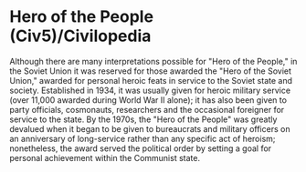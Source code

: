 # Hero of the People (Civ5)/Civilopedia

Although there are many interpretations possible for "Hero of the People," in the Soviet Union it was reserved for those awarded the "Hero of the Soviet Union," awarded for personal heroic feats in service to the Soviet state and society. Established in 1934, it was usually given for heroic military service (over 11,000 awarded during World War II alone); it has also been given to party officials, cosmonauts, researchers and the occasional foreigner for service to the state. By the 1970s, the "Hero of the People" was greatly devalued when it began to be given to bureaucrats and military officers on an anniversary of long-service rather than any specific act of heroism; nonetheless, the award served the political order by setting a goal for personal achievement within the Communist state.